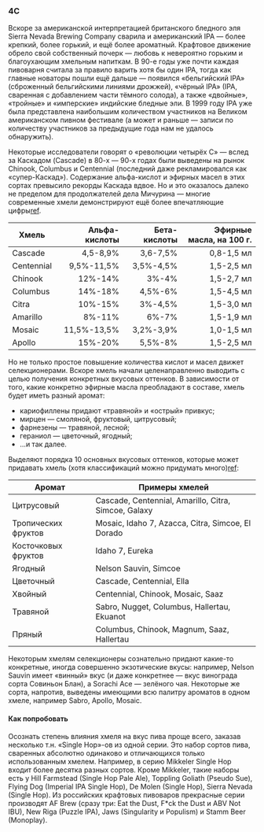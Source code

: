 ### 4C

Вскоре за американской интерпретацией британского бледного эля Sierra Nevada Brewing Company сварила и американский IPA — более крепкий, более горький, и ещё более ароматный. Крафтовое движение обрело свой собственный почерк — любовь к невероятно горьким и благоухающим хмельным напиткам. В 90-е годы уже почти каждая пивоварня считала за правило варить хотя бы один IPA, тогда как главные новаторы пошли ещё дальше — появился «бельгийский IPA» (сброженный бельгийскими линиями дрожжей), «чёрный IPA» (IPA, сваренная с добавлением части тёмного солода), а также «двойные», «тройные» и «имперские» индийские бледные эли. В 1999 году IPA уже была представлена наибольшим количеством участников на Великом американском пивном фестивале (а может и раньше — записи по количеству участников за предыдущие года нам не удалось обнаружить).

Некоторые исследователи говорят о «революции четырёх C» — вслед за Каскадом (Cascade) в 80-х — 90-х годах были выведены на рынок Chinook, Columbus и Centennial (последний даже рекламировался как «супер-Каскад»). Содержание альфа-кислот и эфирных масел в этих сортах превысило рекорды Каскада вдвое. Но и это оказалось далеко не пределом для продолжателей дела Мичурина — многие современные хмели демонстрируют ещё более впечатляющие цифры[ref](http://www.hopslist.com).

| Хмель                       | Альфа-кислоты | Бета-кислоты | Эфирные масла, на 100 г. |
|-----------------------------|--------------:|-------------:|-------------------------:|
| Cascade                     | 4,5-8,9%      | 3,6-7,5%     | 0,8-1,5 мл |
| Centennial                  | 9,5%-11,5%    | 3,5%-4,5%    | 1,5-2,5 мл |
| Chinook                     | 12%-14%       | 3%-4%        | 1,5-2,7 мл |
| Columbus                    | 14%-18%       | 4,5%-6%      | 1,5-4,5 мл |
| Citra                       | 10%-15%       | 3%-4,5%      | 1,5-3,0 мл |
| Amarillo                    | 8%-11%        | 6%-7%        | 1,5-1,9 мл |
| Mosaic                      | 11,5%-13,5%   | 3,2%-3,9%    | 1,0-1,5 мл |
| Apollo                      | 15%-20%       | 5,5%-8%      | 1,5-2,5 мл |

Но не только простое повышение количества кислот и масел движет селекционерами. Вскоре хмель начали целенаправленно выводить с целью получения конкретных вкусовых оттенков. В зависимости от того, какие конкретно эфирные масла преобладают в составе, хмель будет иметь разный аромат:
  * кариофиллены придают «травяной» и «острый» привкус;
  * мирцен — смоляной, фруктовый, цитрусовый;
  * фарнезены — травяной, лесной;
  * гераниол — цветочный, ягодный;
  * …и так далее.

Выделяют порядка 10 основных вкусовых оттенков, которые может придавать хмель (хотя классификаций можно придумать много)[ref](https://beermaverick.com/the-science-behind-identifying-hop-aromas/):

| Аромат              | Примеры хмелей                 |
|---------------------|--------------------------------|
| Цитрусовый          | Cascade, Centennial, Amarillo, Citra, Simcoe, Galaxy |
| Тропических фруктов | Mosaic, Idaho 7, Azacca, Citra, Simcoe, El Dorado |
| Косточковых фруктов | Idaho 7, Eureka |
| Ягодный             | Nelson Sauvin, Simcoe |
| Цветочный           | Cascade, Centennial, Ella |
| Хвойный             | Centennial, Chinook, Mosaic, Saaz |
| Травяной            | Sabro, Nugget, Columbus, Hallertau, Ekuanot |
| Пряный              | Columbus, Chinook, Magnum, Saaz, Hallertau |

Некоторым хмелям селекционеры сознательно придают какие-то конкретные, иногда совершенно экзотические вкусы: например, Nelson Sauvin имеет «винный» вкус (и даже конкретнее — вкус винограда сорта Совиньон Блан), а Sorachi Ace — зелёного чая. Некоторые же сорта, напротив, выведены имеющими всю палитру ароматов в одном хмеле, например Sabro, Apollo, Mosaic.

#### Как попробовать

Осознать степень влияния хмеля на вкус пива проще всего, заказав несколько т.н. «Single Hop»-ов из одной серии. Это набор сортов пива, сваренных абсолютно одинаково и отличающихся только использованным хмелем. Например, в серию Mikkeler Single Hop входит более десятка разных сортов. Кроме Mikkeler, такие наборы есть у Hill Farmstead (Single Hop Pale Ale), Toppling Goliath (Pseudo Sue), Flying Dog (Imperial IPA Single Hop), De Molen (Single Hop), Sierra Nevada (Single Hop). Из российских крафтовых пивоваров прекрасные серии производят AF Brew (сразу три: Eat the Dust, F*ck the Dust и ABV Not IBU), New Riga (Puzzle IPA), Jaws (Singularity и Populism) и Stamm Beer (Monoplay).
